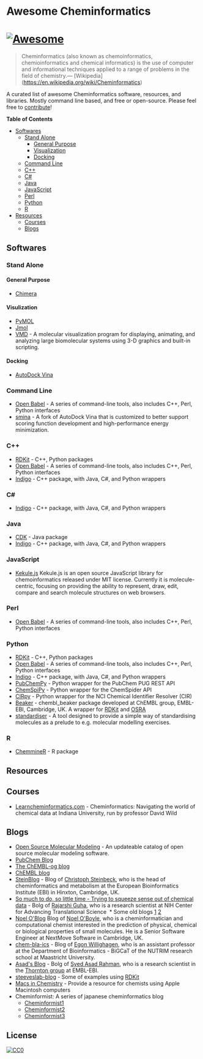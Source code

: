 # Awesome Cheminformatics

[![Awesome](https://cdn.rawgit.com/sindresorhus/awesome/d7305f38d29fed78fa85652e3a63e154dd8e8829/media/badge.svg)](https://github.com/sindresorhus/awesome)
======================

> Cheminformatics (also known as chemoinformatics, chemioinformatics and chemical informatics) is the use of computer and informational techniques applied to a range of problems in the field of chemistry.— [Wikipedia]
(https://en.wikipedia.org/wiki/Cheminformatics)

A curated list of awesome Cheminformatics software, resources, and libraries. Mostly command line based, and free or open-source. Please feel free to [contribute](CONTRIBUTING.md)!

**Table of Contents**
<!-- START doctoc generated TOC please keep comment here to allow auto update -->
<!-- DON'T EDIT THIS SECTION, INSTEAD RE-RUN doctoc TO UPDATE -->
* [Softwares](#softwares)
  * [Stand Alone](#stand-alone)
    * [General Purpose](#general-purpose)
    * [Visualization](#visualization)
    * [Docking](#docking)
  * [Command Line](#command-line)
  * [C++](#cpp)
  * [C#](#c-sharp)
  * [Java](#java)
  * [JavaScript](#javascript)
  * [Perl](#perl)
  * [Python](#python)
  * [R](#r)
* [Resources](#resources)
  * [Courses](#courses)
  * [Blogs](#blogs)

## Softwares

### Stand Alone

#### General Purpose
* [Chimera](https://www.cgl.ucsf.edu/chimera/) 

#### Visulization
* [PyMOL](https://www.pymol.org/)
* [Jmol](http://jmol.sourceforge.net/)
* [VMD](http://www.ks.uiuc.edu/Research/vmd/) - A molecular visualization program for displaying, animating, and analyzing large biomolecular systems using 3-D graphics and built-in scripting.

#### Docking
* [AutoDock Vina](http://vina.scripps.edu/)


### Command Line
* [Open Babel](http://openbabel.org/wiki/Main_Page) - A series of command-line tools, also includes C++, Perl, Python interfaces
* [smina](https://sourceforge.net/projects/smina/) - A fork of AutoDock Vina that is customized to better support scoring function development and high-performance energy minimization. 

### C++
* [RDKit](http://www.rdkit.org/) - C++, Python packages
* [Open Babel](http://openbabel.org/wiki/Main_Page) - A series of command-line tools, also includes C++, Perl, Python interfaces
* [Indigo](https://github.com/epam/Indigo) - C++ package, with Java, C#, and Python wrappers

### C#
* [Indigo](https://github.com/epam/Indigo) - C++ package, with Java, C#, and Python wrappers

### Java
* [CDK](https://sourceforge.net/projects/cdk/) - Java package
* [Indigo](https://github.com/epam/Indigo) - C++ package, with Java, C#, and Python wrappers

### JavaScript
* [Kekule.js](http://partridgejiang.github.io/Kekule.js/) Kekule.js is an open source JavaScript library for chemoinformatics released under MIT license. Currently it is molecule-centric, focusing on providing the ability to represent, draw, edit, compare and search molecule structures on web browsers.

### Perl
* [Open Babel](http://openbabel.org/wiki/Main_Page) - A series of command-line tools, also includes C++, Perl, Python interfaces

### Python
* [RDKit](http://www.rdkit.org/) - C++, Python packages 
* [Open Babel](http://openbabel.org/wiki/Main_Page) - A series of command-line tools, also includes C++, Perl, Python interfaces
* [Indigo](https://github.com/epam/Indigo) - C++ package, with Java, C#, and Python wrappers
* [PubChemPy](http://pubchempy.readthedocs.io) - Python wrapper for the PubChem PUG REST API
* [ChemSpiPy](http://chemspipy.readthedocs.org) - Python wrapper for the ChemSpider API
* [CIRpy](http://cirpy.readthedocs.org/) - Python wrapper for the NCI Chemical Identifier Resolver (CIR)
* [Beaker](https://github.com/chembl/chembl_beaker) - chembl_beaker package developed at ChEMBL group, EMBL-EBI, Cambridge, UK. A wrapper for [RDKit](http://www.rdkit.org/) and [OSRA](https://cactus.nci.nih.gov/osra/)
* [standardiser](https://wwwdev.ebi.ac.uk/chembl/extra/francis/standardiser/) - A tool designed to provide a simple way of standardising molecules as a prelude to e.g. molecular modelling exercises.

### R
* [ChemmineR](https://www.bioconductor.org/packages/release/bioc/vignettes/ChemmineR/inst/doc/ChemmineR.html) - R package


## Resources


## Courses
* [Learncheminformatics.com](http://learncheminformatics.com/) - Cheminformatics: Navigating the world of chemical data at Indiana University, run by professor David Wild

## Blogs
* [Open Source Molecular Modeling](https://opensourcemolecularmodeling.github.io/) - An updateable catalog of open source molecular modeling software.
* [PubChem Blog](https://pubchemblog.ncbi.nlm.nih.gov/)
* [The ChEMBL-og blog](http://chembl.blogspot.tw/)
* [ChEMBL blog](http://chembl.github.io/)
* [SteinBlog](http://www.steinbeck-molecular.de/steinblog/) - Blog of [Christoph Steinbeck](http://www.steinbeck-molecular.de/steinblog/index.php/about/), who is the head of cheminformatics and metabolism at the European Bioinformatics Institute (EBI) in Hinxton, Cambridge, UK.
* [So much to do, so little time - Trying to squeeze sense out of chemical data](http://blog.rguha.net/) - Bolg of [Rajarshi Guha](http://blog.rguha.net/?page_id=8), who is a research scientist at NIH Center for Advancing Translational Science
  * Some old blogs [1](https://rguha.wordpress.com/) [2](http://www.rguha.net/index.html)
* [Noel O'Blog](http://baoilleach.blogspot.tw/) Blog of [Noel O'Boyle](http://www.redbrick.dcu.ie/~noel/), who is a cheminformatician and computational chemist interested in the prediction of physical, chemical or biological properties of small molecules. He is a Senior Software Engineer at NextMove Software in Cambridge, UK.
* [chem-bla-ics](http://chem-bla-ics.blogspot.tw/) - Blog of [Egon Willighagen](http://egonw.github.io/), who is an assistant professor at the Department of Bioinformatics - BiGCaT of the NUTRIM research school at Maastricht University.
* [Asad's Blog](https://chembioinfo.com/) - Bolg of [Syed Asad Rahman](https://chembioinfo.com/cv/), who is a research scientist in the [Thornton group](http://www.ebi.ac.uk/research/thornton) at EMBL-EBI.
* [steeveslab-blog](http://asteeves.github.io/) - Some of examples using [RDKit](http://www.rdkit.org/)
* [Macs in Chemistry](http://www.macinchem.org/) - Provide a resource for chemists using Apple Macintosh computers
* Cheminformist: A series of japanese cheminformatics blog
  * [Cheminformist1](http://cheminformist1.itmol.com/)
  * [Cheminformist2](http://cheminformist2.itmol.com/)
  * [Cheminformist3](http://cheminformist.itmol.com/TEST/)



## License

[![CC0](http://mirrors.creativecommons.org/presskit/buttons/88x31/svg/cc-zero.svg)](https://creativecommons.org/publicdomain/zero/1.0/)
